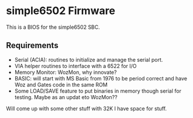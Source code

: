 # simple6502 Firmware

This is a BIOS for the simple6502 SBC.

## Requirements

- Serial (ACIA): routines to initialize and manage the serial port.
- VIA helper routines to interface with a 6522 for I/O
- Memory Monitor: WozMon, why innovate?
- BASIC: will start with MS Basic from 1976 to be period correct and have Woz and Gates code in the same ROM
- Some LOAD/SAVE feature to put binaries in memory though serial for testing. Maybe as an updat eto WozMon??

Will come up with some other stuff with 32K I have space for stuff.